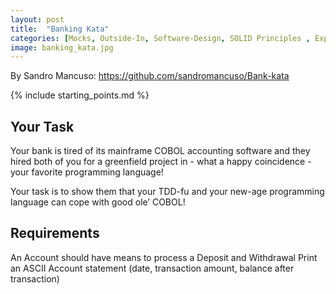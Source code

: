 ```yaml
---
layout: post
title:  "Banking Kata"
categories: [Mocks, Outside-In, Software-Design, SOLID Principles , Experienced]
image: banking_kata.jpg
---
```


By Sandro Mancuso: https://github.com/sandromancuso/Bank-kata

{% include starting_points.md %}

## Your Task
Your bank is tired of its mainframe COBOL accounting software and they hired both of you for a greenfield project in - what a happy coincidence - your favorite programming language!

Your task is to show them that your TDD-fu and your new-age programming language can cope with good ole’ COBOL! 

## Requirements
An Account should have means to process a Deposit and Withdrawal
Print an ASCII Account statement (date, transaction amount, balance after transaction)

